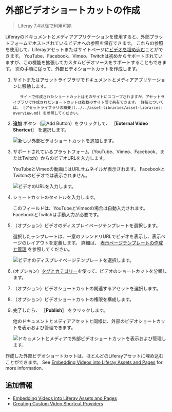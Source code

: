 # 外部ビデオショートカットの作成

> Liferay 7.4以降で利用可能

Liferayのドキュメントとメディアアプリケーションを使用すると、外部プラットフォームでホストされているビデオへの参照を保存できます。 これらの参照を使用して、Liferayアセットまたはサイトページに[ビデオを埋め込む](./embedding-videos-into-liferay-assets-and-pages.md)ことができます。 YouTube、Facebook、Vimeo、Twitchは初めからサポートされていますが、この機能を拡張してカスタムビデオソースをサポートすることもできます。 <!--TASK: link to dev article once merged, "\[support custom video sources\](./creating-custom-video-shortcut-providers.md)"--> 次の手順に従って、外部ビデオショートカットを作成します。

1. サイトまたはアセットライブラリでドキュメントとメディアアプリケーションに移動します。

   ```{note}
      サイトで作成されたショートカットはそのサイトにスコープされますが、アセットライブラリで作成されたショートカットは複数のサイト間で共有できます。 詳細については、 [アセットライブラリの概要](../../asset-libraries/asset-libraries-overview.md) を参照してください。
   ```

1. **追加** ボタン（![Add Button](../../../images/icon-add.png)）をクリックして、 ［**External Video Shortcut**］ を選択します。

   ![新しい外部ビデオショートカットを追加します。](./creating-external-video-shortcuts/images/01.png)

1. サポートされているプラットフォーム（YouTube、Vimeo、Facebook、またはTwitch）からのビデオURLを入力します。

   YouTubeとVimeoの動画にはURLサムネイルが表示されます。 FacebookとTwitchのビデオでは表示されません。

   ![ビデオのURLを入力します。](./creating-external-video-shortcuts/images/02.png)

1. ショートカットのタイトルを入力します。

   このフィールドは、YouTubeとVimeoの場合は自動入力されます。 FacebookとTwitchは手動入力が必要です。

1. （オプション）ビデオのディスプレイページテンプレートを選択します。

   選択したテンプレートは、一意のフレンドリURLでビデオを表示し、表示ページのレイアウトを定義します。 詳細は、 [表示ページテンプレートの作成と管理](../../../site-building/displaying-content/using-display-page-templates/creating-and-managing-display-page-templates.md) を参照してください。

   ![ビデオのディスプレイページテンプレートを選択します。](./creating-external-video-shortcuts/images/03.png)

1. (オプション）[タグとカテゴリー](../../tags-and-categories/organizing-content-with-categories-and-tags.md)を使って、ビデオのショートカットを分類します。

1. （オプション）ビデオショートカットの関連するアセットを選択します。

1. （オプション）ビデオショートカットの権限を構成します。

1. 完了したら、 ［**Publish**］ をクリックします。

   他のドキュメントとメディアアセットと同様に、外部のビデオショートカットを表示および管理できます。

   ![ドキュメントとメディアで外部ビデオショートカットを表示および管理します。](./creating-external-video-shortcuts/images/04.png)

作成した外部ビデオショートカットは、ほとんどのLiferayアセットに埋め込むことができます。 See [Embedding Videos into Liferay Assets and Pages](./embedding-videos-into-liferay-assets-and-pages.md) for more information.

<a name="追加情報" />

## 追加情報

* [Embedding Videos into Liferay Assets and Pages](./embedding-videos-into-liferay-assets-and-pages.md)
* [Creating Custom Video Shortcut Providers](../developer-guide/creating-video-shortcut-providers.md)
